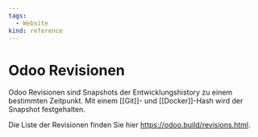 ```yaml
---
tags:
  - Website
kind: reference
---
```

# Odoo Revisionen

Odoo Revisionen sind Snapshots der Entwicklungshistory zu einem bestimmten Zeitpunkt. Mit einem [[Git]]- und [[Docker]]-Hash wird der Snapshot festgehalten.

Die Liste der Revisionen finden Sie hier <https://odoo.build/revisions.html>.